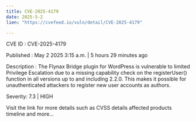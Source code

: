 ```yaml
---
title: CVE-2025-4179
date: 2025-5-2
lien: "https://cvefeed.io/vuln/detail/CVE-2025-4179"

---
```


CVE ID : CVE-2025-4179

Published :  May 2
2025
3:15 a.m. | 5 hours
29 minutes ago

Description : The Flynax Bridge plugin for WordPress is vulnerable to limited Privilege Escalation due to a missing capability check on the registerUser() function in all versions up to
and including
2.2.0. This makes it possible for unauthenticated attackers to register new user accounts as authors.

Severity: 7.3 | HIGH

Visit the link for more details
such as CVSS details
affected products
timeline
and more...
